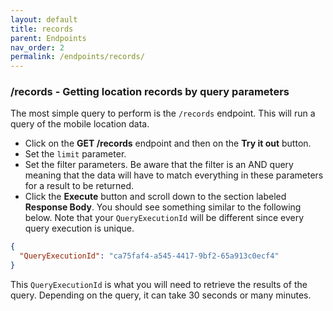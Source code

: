 ```yaml
---
layout: default
title: records
parent: Endpoints
nav_order: 2
permalink: /endpoints/records/
---
```


### /records - Getting location records by query parameters
The most simple query to perform is the `/records` endpoint.  This will run a query of the mobile location data.

- Click on the **GET /records** endpoint and then on the **Try it out** button.  
- Set the `limit` parameter.
- Set the filter parameters. Be aware that the filter is an AND query meaning that the data will have to match everything in these parameters for a result to be returned.
- Click the **Execute** button and scroll down to the section labeled **Response Body**.  You should see something similar to the following below.  Note that your `QueryExecutionId` will be different since every query execution is unique.

```json
{
  "QueryExecutionId": "ca75faf4-a545-4417-9bf2-65a913c0ecf4"
}
```

This `QueryExecutionId` is what you will need to retrieve the results of the query.  Depending on the query, it can take 30 seconds or many minutes.
